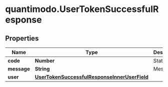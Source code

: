 # quantimodo.UserTokenSuccessfulResponse

## Properties
Name | Type | Description | Notes
------------ | ------------- | ------------- | -------------
**code** | **Number** | Status code | 
**message** | **String** | Message | 
**user** | [**UserTokenSuccessfulResponseInnerUserField**](UserTokenSuccessfulResponseInnerUserField.md) |  | 


